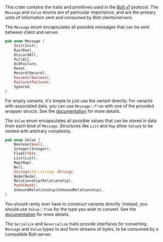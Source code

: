 This crate contains the traits and primitives used in the [Bolt v1](https://boltprotocol.org/v1/) protocol. 
The `Message` and `Value` enums are of particular importance, and are the primary units of information sent and 
consumed by Bolt clients/servers.

The `Message` enum encapsulates all possible messages that can be sent between client and server.
```rust
pub enum Message {
    Init(Init),
    Run(Run),
    DiscardAll,
    PullAll,
    AckFailure,
    Reset,
    Record(Record),
    Success(Success),
    Failure(Failure),
    Ignored,
}
```
For empty variants, it's simple to just use the variant directly. For variants with associated data, you can use
`Message::from` with one of the provided wrapper structs. See the 
[documentation](https://docs.rs/bolt-proto/*/bolt_proto/enum.Message.html) for more details.

The `Value` enum encapsulates all possible values that can be stored in data from each kind of `Message`. 
Structures like `List` and `Map` allow `Value`s to be nested with arbitrary complexity.
```rust
pub enum Value {
    Boolean(bool),
    Integer(Integer),
    Float(f64),
    List(List),
    Map(Map),
    Null,
    String(std::string::String),
    Node(Node),
    Relationship(Relationship),
    Path(Path),
    UnboundRelationship(UnboundRelationship),
}
```
You should rarely ever have to construct variants directly. Instead, you should use `Value::from` for the type you wish
to convert. See the [documentation](https://docs.rs/bolt-proto/*/bolt_proto/enum.Value.html) for more details.

The `Serialize` and `Deserialize` traits provide interfaces for converting `Message` and `Value` types to and from 
streams of bytes, to be consumed by a compatible Bolt server.
